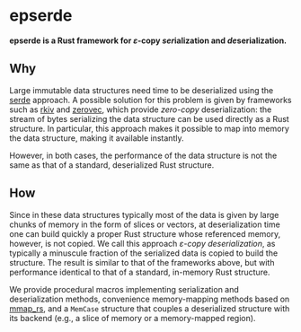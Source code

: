 # epserde

**epserde is a Rust framework for *ε*-copy *ser*ialization and *de*serialization.**

## Why

Large immutable data structures need time to be deserialized using the [serde](https://serde.rs/)
approach. A possible solution for this problem is given by frameworks such as [rkiv](https://github.com/rkyv/rkyv) and
[zerovec](https://docs.rs/zerovec/latest/zerovec/), which provide *zero-copy* deserialization:
the stream of bytes serializing the data structure can be used directly as a Rust structure.
In particular, this approach makes it possible
to map into memory the data structure, making it available instantly. 

However, in both cases, the performance of the data structure is not the same as that
of a standard, deserialized Rust structure. 

## How

Since in these data structures typically 
most of the data is given by large chunks of memory in the form of slices or vectors,
at deserialization time one can build quickly a proper Rust structure whose referenced
memory, however, is not copied. We call this approach *ε-copy deserialization*, as
typically a minuscule fraction of the serialized data is copied to build the structure.
The result is similar to that of the frameworks above, but with performance identical to 
that of a standard, in-memory Rust structure.

We provide procedural macros implementing serialization and deserialization methods, 
convenience memory-mapping
methods based on [mmap_rs](https://crates.io/crates/mmap-rs), and a `MemCase` structure
that couples a deserialized structure with its backend (e.g., a slice of memory or a
memory-mapped region).
